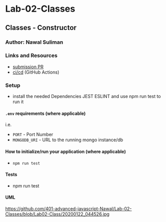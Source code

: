 # Lab-02-Classes

## Classes - Constructor 

### Author: Nawal Suliman 

### Links and Resources
- [submission PR](https://github.com/401-advanced-javascript-Nawal/Lab-02-Classes/pull/1)
- [ci/cd](https://github.com/401-advanced-javascript-Nawal/Lab-02-Classes/actions) (GitHub Actions)

### Setup
- install the needed Dependencies JEST ESLINT and use npm run test to run it 

#### `.env` requirements (where applicable)
i.e.
- `PORT` - Port Number
- `MONGODB_URI` - URL to the running mongo instance/db

#### How to initialize/run your application (where applicable)
- `npm run test`

#### Tests
- npm run test 

#### UML
https://github.com/401-advanced-javascript-Nawal/Lab-02-Classes/blob/Lab02-Class/20200122_044526.jpg